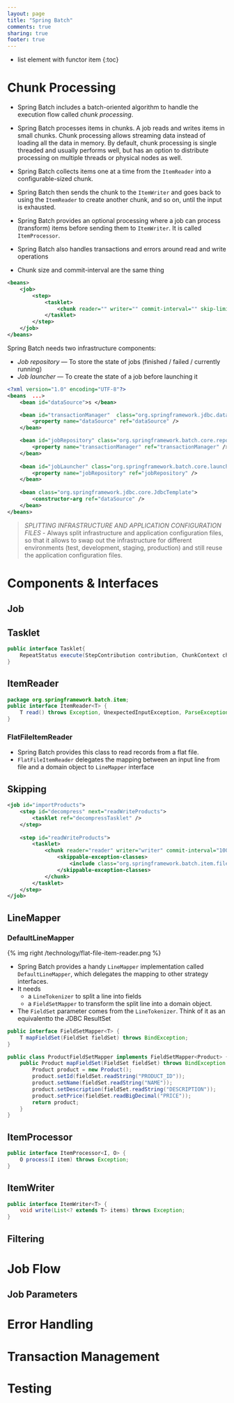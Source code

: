 ```yaml
---
layout: page
title: "Spring Batch"
comments: true
sharing: true
footer: true
---
```


* list element with functor item
{:toc}



# Chunk Processing

* Spring Batch includes a batch-oriented algorithm to handle the execution flow called
*chunk processing*.
* Spring Batch processes items in chunks. A job reads and writes items in small chunks. Chunk processing allows streaming data instead of loading all the data in memory. By default, chunk processing is single threaded and usually performs well, but has an option to distribute processing on multiple threads or physical nodes as well.
* Spring Batch collects items one at a time from the `ItemReader` into a configurable-sized chunk. 
* Spring Batch then sends the chunk to the `ItemWriter` and goes back to using the `ItemReader` to create another chunk, and so on, until the input is exhausted.
* Spring Batch provides an optional processing where a job can process (transform) items before sending them to `ItemWriter`. It is called `ItemProcessor`.
* Spring Batch also handles transactions and errors around read and write operations

* Chunk size and commit-interval are the same thing

```xml Application configuration template
<beans>
	<job>
		<step>
			<tasklet>
				<chunk reader="" writer="" commit-interval="" skip-limit=""/>
			</tasklet>
		</step>
	</job>
</beans>
```

Spring Batch needs two infrastructure components:

* *Job repository* — To store the state of jobs (finished / failed / currently running)
* *Job launcher* — To create the state of a job before launching it

```xml Sample batch "infrastructure configuration"
<?xml version="1.0" encoding="UTF-8"?>
<beans  ...>
	<bean id="dataSource">s	</bean>

	<bean id="transactionManager"  class="org.springframework.jdbc.datasource.DataSourceTransactionManager">
		<property name="dataSource" ref="dataSource" />
	</bean>

	<bean id="jobRepository" class="org.springframework.batch.core.repository.support.MapJobRepositoryFactoryBean">
		<property name="transactionManager"	ref="transactionManager" />
	</bean>
	
	<bean id="jobLauncher" class="org.springframework.batch.core.launch.support.SimpleJobLauncher">
		<property name="jobRepository" ref="jobRepository" />
	</bean>
	
	<bean class="org.springframework.jdbc.core.JdbcTemplate">
		<constructor-arg ref="dataSource" />
	</bean>
</beans>
```

> *SPLITTING INFRASTRUCTURE AND APPLICATION CONFIGURATION FILES* - Always split infrastructure and application configuration files, so that it allows to swap out the infrastructure for different environments (test, development, staging, production) and still reuse the application configuration files.

# Components & Interfaces

## Job

## Tasklet

```java
public interface Tasklet{
	RepeatStatus execute(StepContribution contribution, ChunkContext chunkContext);
}
```

## ItemReader

```java
package org.springframework.batch.item;
public interface ItemReader<T> {
	T read() throws Exception, UnexpectedInputException, ParseException, NonTransientResourceException;
}
```

### FlatFileItemReader

* Spring Batch provides this class to read records from a flat file.
* `FlatFileItemReader` delegates the mapping between an input line from file and a domain object to `LineMapper` interface

## Skipping

```xml Line Skipping Example
<job id="importProducts">
	<step id="decompress" next="readWriteProducts">
		<tasklet ref="decompressTasklet" />
	</step>
	
	<step id="readWriteProducts">
		<tasklet>
			<chunk reader="reader" writer="writer" commit-interval="100" skip-limit="5">
				<skippable-exception-classes>
					<include class="org.springframework.batch.item.file.FlatFileParseException" />
				</skippable-exception-classes>
			</chunk>
		</tasklet>
	</step>
</job>
```

## LineMapper

### DefaultLineMapper

{% img right /technology/flat-file-item-reader.png %}

* Spring Batch provides a handy `LineMapper` implementation called `DefaultLineMapper`, which delegates the mapping to other strategy interfaces.
* It needs 
	* a `LineTokenizer` to split a line into fields
	* a `FieldSetMapper` to transform the split line into a domain object. 
* The `FieldSet` parameter comes from the `LineTokenizer`. Think of it as an equivalentto the JDBC ResultSet

```java
public interface FieldSetMapper<T> {
	T mapFieldSet(FieldSet fieldSet) throws BindException;
}
```

```java Example FieldSetMapper
public class ProductFieldSetMapper implements FieldSetMapper<Product> {
	public Product mapFieldSet(FieldSet fieldSet) throws BindException {
		Product product = new Product();
		product.setId(fieldSet.readString("PRODUCT_ID"));
		product.setName(fieldSet.readString("NAME"));
		product.setDescription(fieldSet.readString("DESCRIPTION"));
		product.setPrice(fieldSet.readBigDecimal("PRICE"));
		return product;
	}
}
```


## ItemProcessor

```java
public interface ItemProcessor<I, O> {
	O process(I item) throws Exception;
}
```

## ItemWriter

```java
public interface ItemWriter<T> {
	void write(List<? extends T> items) throws Exception;
}
```

## Filtering

# Job Flow

## Job Parameters

# Error Handling

# Transaction Management

# Testing
